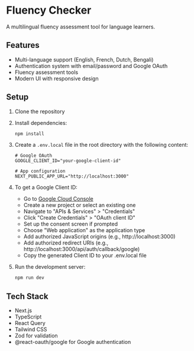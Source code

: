 # Fluency Checker

A multilingual fluency assessment tool for language learners.

## Features

- Multi-language support (English, French, Dutch, Bengali)
- Authentication system with email/password and Google OAuth
- Fluency assessment tools
- Modern UI with responsive design

## Setup

1. Clone the repository
2. Install dependencies:
   ```bash
   npm install
   ```
3. Create a `.env.local` file in the root directory with the following content:

   ```
   # Google OAuth
   GOOGLE_CLIENT_ID="your-google-client-id"

   # App configuration
   NEXT_PUBLIC_APP_URL="http://localhost:3000"
   ```

4. To get a Google Client ID:

   - Go to [Google Cloud Console](https://console.cloud.google.com/)
   - Create a new project or select an existing one
   - Navigate to "APIs & Services" > "Credentials"
   - Click "Create Credentials" > "OAuth client ID"
   - Set up the consent screen if prompted
   - Choose "Web application" as the application type
   - Add authorized JavaScript origins (e.g., http://localhost:3000)
   - Add authorized redirect URIs (e.g., http://localhost:3000/api/auth/callback/google)
   - Copy the generated Client ID to your .env.local file

5. Run the development server:
   ```bash
   npm run dev
   ```

## Tech Stack

- Next.js
- TypeScript
- React Query
- Tailwind CSS
- Zod for validation
- @react-oauth/google for Google authentication

<!-- Delete yarn.lock  -->
